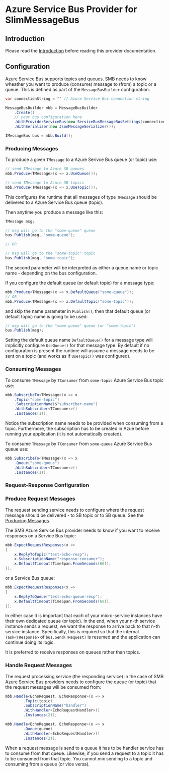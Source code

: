 # Azure Service Bus Provider for SlimMessageBus

## Introduction

Please read the [Introduction](intro.md) before reading this provider documentation.

## Configuration

Azure Service Bus supports topics and queues. SMB needs to know wheather you want to produce (consume) message to (from) a topic or a queue. This is defined as part of the `MessageBusBuilder` configuration:

```cs
var connectionString = "" // Azure Service Bus connection string

MessageBusBuilder mbb = MessageBusBuilder
    .Create()
    // your bus configuration here
    .WithProviderServiceBus(new ServiceBusMessageBusSettings(connectionString))
    .WithSerializer(new JsonMessageSerializer());

IMessageBus bus = mbb.Build();
```

### Producing Messages

To produce a given `TMessage` to a Azure Serivce Bus queue (or topic) use:

```cs
// send TMessage to Azure SB queues
mbb.Produce<TMessage>(x => x.UseQueue()); 

// send TMessage to Azure SB topics
mbb.Produce<TMessage>(x => x.UseTopic());
```

This configures the runtime that all messages of type `TMessage` should be delivered to a Azure Service Bus queue (topic). 

Then anytime you produce a message like this:

```cs
TMessage msg;

// msg will go to the "some-queue" queue
bus.Publish(msg, "some-queue");

// OR

// msg will go to the "some-topic" topic
bus.Publish(msg, "some-topic");
```

The second parameter will be interpreted as either a queue name or topic name - depending on the bus configuration.

If you configure the default queue (or default topic) for a message type:

```cs
mbb.Produce<TMessage>(x => x.DefaultQueue("some-queue"));    
// OR
mbb.Produce<TMessage>(x => x.DefaultTopic("some-topic"));
```

and skip the name parameter in `Publish()`, then that default queue (or default topic) name is going to be used:

```cs
// msg will go to the "some-queue" queue (or "some-topic")
bus.Publish(msg);
```

Setting the default queue name `DefaultQueue()` for a message type will implicitly configure `UseQueue()` for that message type. By default if no configuration is present the runtime will assume a message needs to be sent on a topic (and works as if `UseTopic()` was configured).


### Consuming Messages

To consume `TMessage` by `TConsumer` from `some-topic` Azure Service Bus topic use:

```cs
mbb.SubscribeTo<TMessage>(x => x
    .Topic("some-topic")
    .SubscriptionName($"subscriber-name")
    .WithSubscriber<TConsumer>()
    .Instances(1));
```

Notice the subscription name needs to be provided when consuming from a topic. Furthermore, the subscription has to be created in Azue before running your application (it is not automatically created).

To consume `TMessage` by `TConsumer` from `some-queue` Azure Service Bus queue use:

```cs
mbb.SubscribeTo<TMessage>(x => x
    .Queue("some-queue")
    .WithSubscriber<TConsumer>()
    .Instances(1));
```

### Request-Response Configuration

### Produce Request Messages

The request sending service needs to configure where the request message should be delivered - to SB topic or to SB queue. See the [Producing Messages](#producing-messages).

The SMB Azure Service Bus provider needs to know if you want to receive responses on a Service Bus topic:

```cs
mbb.ExpectRequestResponses(x =>
{
    x.ReplyToTopic("test-echo-resp");
    x.SubscriptionName("response-consumer");
    x.DefaultTimeout(TimeSpan.FromSeconds(60));
});
```

or a Service Bus queue:

```cs
mbb.ExpectRequestResponses(x =>
{
    x.ReplyToQueue("test-echo-queue-resp");
    x.DefaultTimeout(TimeSpan.FromSeconds(60));
});
```

In either case it is important that each of your micro-service instances have their own dedicated queue (or topic). In the end, when your n-th service instance sends a request, we want the response to arrive back to that n-th service instance. Specifically, this is required so that the internal `Task<TResponse>` of `bus.Send(TRequest)` is resumed and the application can continue doing its logic.

It is preferred to receive responses on queues rather than topics.

### Handle Request Messages

The request processing service (the responding service) in the case of SMB Azure Service Bus providers needs to configure the queue (or topic) that the request messages will be consumed from:

```cs
mbb.Handle<EchoRequest, EchoResponse>(x => x
        .Topic(topic)
        .SubscriptionName("handler")
        .WithHandler<EchoRequestHandler>()
        .Instances(2));
```

```cs
mbb.Handle<EchoRequest, EchoResponse>(x => x
        .Queue(queue)
        .WithHandler<EchoRequestHandler>()
        .Instances(2));
```

When a request message is send to a queue it has to be handler service has to consume from that queue. Likewise, if you send a request to a topic it has to be consumed from that topic. You cannot mix sending to a topic and consuming from a queue (or vice versa).